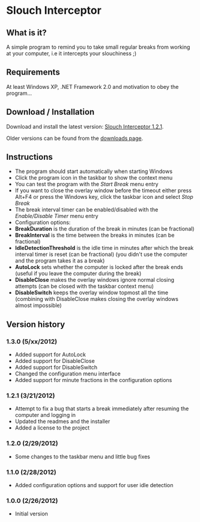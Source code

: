 # Slouch Interceptor

## What is it?

A simple program to remind you to take small regular breaks from working at your computer, i.e it intercepts your slouchiness ;)

## Requirements

At least Windows XP, .NET Framework 2.0 and motivation to obey the program...

## Download / Installation

Download and install the latest version: [Slouch Interceptor 1.2.1](https://bitbucket.org/mikoro/slouchinterceptor/downloads/Slouch%20Interceptor%201.2.1.msi).

Older versions can be found from the [downloads page](https://bitbucket.org/mikoro/slouchinterceptor/downloads).

## Instructions

- The program should start automatically when starting Windows
- Click the program icon in the taskbar to show the context menu
- You can test the program with the _Start Break_ menu entry
- If you want to close the overlay window before the timeout either press Alt+F4 or press the Windows key, click the taskbar icon and select _Stop Break_
- The break interval timer can be enabled/disabled with the _Enable/Disable Timer_ menu entry
- Configuration options:
 - **BreakDuration** is the duration of the break in minutes (can be fractional)
 - **BreakInterval** is the time between the breaks in minutes (can be fractional)
 - **IdleDetectionThreshold** is the idle time in minutes after which the break interval timer is reset (can be fractional) (you didn't use the computer and the program takes it as a break)
 - **AutoLock** sets whether the computer is locked after the break ends (useful if you leave the computer during the break)
 - **DisableClose** makes the overlay windows ignore normal closing attempts (can be closed with the taskbar context menu)
 - **DisableSwitch** keeps the overlay window topmost all the time (combining with DisableClose makes closing the overlay windows almost impossible)

## Version history

### 1.3.0 (5/xx/2012)

- Added support for AutoLock
- Added support for DisableClose
- Added support for DisableSwitch
- Changed the configuration menu interface
- Added support for minute fractions in the configuration options

### 1.2.1 (3/21/2012)

- Attempt to fix a bug that starts a break immediately after resuming the computer and logging in
- Updated the readmes and the installer
- Added a license to the project

### 1.2.0 (2/29/2012)

- Some changes to the taskbar menu and little bug fixes

### 1.1.0 (2/28/2012)

- Added configuration options and support for user idle detection

### 1.0.0 (2/26/2012)

- Initial version
